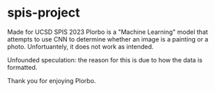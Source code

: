 # spis-project

Made for UCSD SPIS 2023
Plorbo is a "Machine Learning" model that attempts to use CNN to determine whether an image is a painting or a photo.
Unfortuantely, it does not work as intended.

Unfounded speculation: the reason for this is due to how the data is formatted.

Thank you for enjoying Plorbo.
